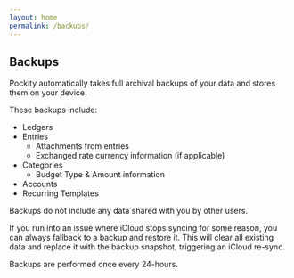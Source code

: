 ```yaml
---
layout: home
permalink: /backups/
---
```


## Backups

Pockity automatically takes full archival backups of your data and stores them on your device. 

These backups include:
- Ledgers 
- Entries
  - Attachments from entries
  - Exchanged rate currency information (if applicable)
- Categories
  - Budget Type & Amount information
- Accounts
- Recurring Templates 

Backups do not include any data shared with you by other users. 

If you run into an issue where iCloud stops syncing for some reason, you can always fallback to a backup and restore it. This will clear all existing data and replace it with the backup snapshot, triggering an iCloud re-sync. 

Backups are performed once every 24-hours. 
